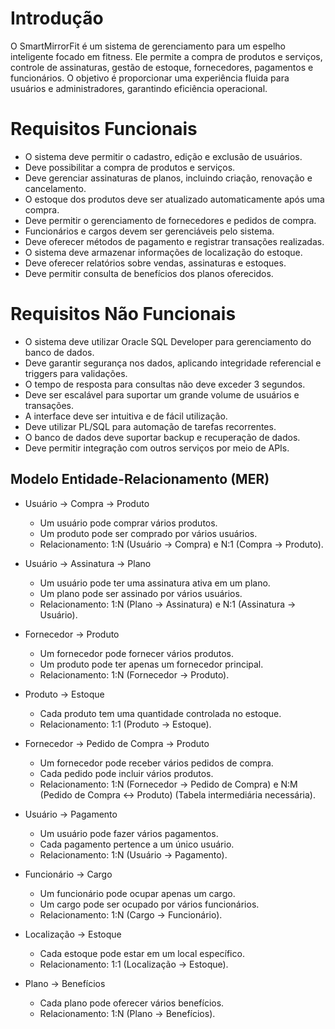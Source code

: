# Introdução
O SmartMirrorFit é um sistema de gerenciamento para um espelho inteligente focado em fitness. Ele permite a compra de produtos e serviços, controle de assinaturas, gestão de estoque, fornecedores, pagamentos e funcionários. O objetivo é proporcionar uma experiência fluida para usuários e administradores, garantindo eficiência operacional.

# Requisitos Funcionais
  - O sistema deve permitir o cadastro, edição e exclusão de usuários.
  - Deve possibilitar a compra de produtos e serviços.
  - Deve gerenciar assinaturas de planos, incluindo criação, renovação e cancelamento.
  - O estoque dos produtos deve ser atualizado automaticamente após uma compra.
  - Deve permitir o gerenciamento de fornecedores e pedidos de compra.
  - Funcionários e cargos devem ser gerenciáveis pelo sistema.
  - Deve oferecer métodos de pagamento e registrar transações realizadas.
  - O sistema deve armazenar informações de localização do estoque.
  - Deve oferecer relatórios sobre vendas, assinaturas e estoques.
  - Deve permitir consulta de benefícios dos planos oferecidos.

# Requisitos Não Funcionais
  - O sistema deve utilizar Oracle SQL Developer para gerenciamento do banco de dados.
  - Deve garantir segurança nos dados, aplicando integridade referencial e triggers para validações.
  - O tempo de resposta para consultas não deve exceder 3 segundos.
  - Deve ser escalável para suportar um grande volume de usuários e transações.
  - A interface deve ser intuitiva e de fácil utilização.
  - Deve utilizar PL/SQL para automação de tarefas recorrentes.
  - O banco de dados deve suportar backup e recuperação de dados.
  - Deve permitir integração com outros serviços por meio de APIs.

## Modelo Entidade-Relacionamento (MER)
  - Usuário → Compra → Produto
    - Um usuário pode comprar vários produtos.
    - Um produto pode ser comprado por vários usuários.
    - Relacionamento: 1:N (Usuário → Compra) e N:1 (Compra → Produto).
  
  - Usuário → Assinatura → Plano
    - Um usuário pode ter uma assinatura ativa em um plano.
    - Um plano pode ser assinado por vários usuários.
    - Relacionamento: 1:N (Plano → Assinatura) e N:1 (Assinatura → Usuário).
  
  - Fornecedor → Produto
    - Um fornecedor pode fornecer vários produtos.
    - Um produto pode ter apenas um fornecedor principal.
    - Relacionamento: 1:N (Fornecedor → Produto).
  
  - Produto → Estoque
    - Cada produto tem uma quantidade controlada no estoque.
    - Relacionamento: 1:1 (Produto → Estoque).
    
  - Fornecedor → Pedido de Compra → Produto
    - Um fornecedor pode receber vários pedidos de compra.
    - Cada pedido pode incluir vários produtos.
    - Relacionamento: 1:N (Fornecedor → Pedido de Compra) e N:M (Pedido de Compra ↔ Produto) (Tabela intermediária necessária).
  
  - Usuário → Pagamento
    - Um usuário pode fazer vários pagamentos.
    - Cada pagamento pertence a um único usuário.
    - Relacionamento: 1:N (Usuário → Pagamento).
  
  - Funcionário → Cargo
    - Um funcionário pode ocupar apenas um cargo.
    - Um cargo pode ser ocupado por vários funcionários.
    - Relacionamento: 1:N (Cargo → Funcionário).
   
  - Localização → Estoque
    - Cada estoque pode estar em um local específico.
    - Relacionamento: 1:1 (Localização → Estoque).
   
  - Plano → Benefícios
    - Cada plano pode oferecer vários benefícios.
    - Relacionamento: 1:N (Plano → Benefícios).
